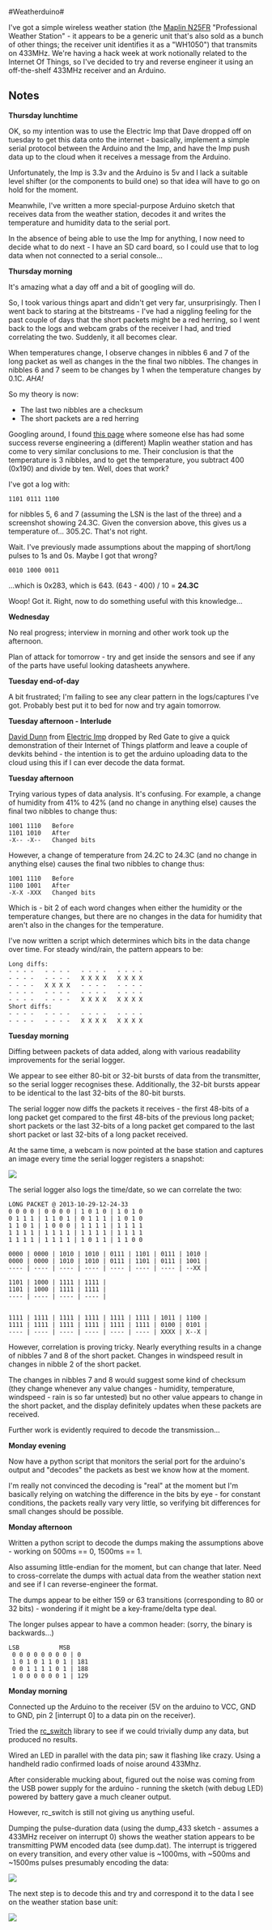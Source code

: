 #Weatherduino#

I've got a simple wireless weather station (the [Maplin
N25FR](http://www.maplin.co.uk/professional-wireless-weather-centre-220865)
"Professional Weather Station" - it appears to be a generic unit that's also
sold as a bunch of other things; the receiver unit identifies it as a "WH1050")
that transmits on 433MHz. We're having a hack week at work notionally related
to the Internet Of Things, so I've decided to try and reverse engineer it using
an off-the-shelf 433MHz receiver and an Arduino.

## Notes ##

**Thursday lunchtime**

OK, so my intention was to use the Electric Imp that Dave dropped off on
tuesday to get this data onto the internet - basically, implement a simple
serial protocol between the Arduino and the Imp, and have the Imp push data
up to the cloud when it receives a message from the Arduino.

Unfortunately, the Imp is 3.3v and the Arduino is 5v and I lack a suitable
level shifter (or the components to build one) so that idea will have to go
on hold for the moment.

Meanwhile, I've written a more special-purpose Arduino sketch that receives
data from the weather station, decodes it and writes the temperature and
humidity data to the serial port.

In the absence of being able to use the Imp for anything, I now need to
decide what to do next - I have an SD card board, so I could use that to
log data when not connected to a serial console...

**Thursday morning**

It's amazing what a day off and a bit of googling will do.

So, I took various things apart and didn't get very far, unsurprisingly. Then I
went back to staring at the bitstreams - I've had a niggling feeling for the
past couple of days that the short packets might be a red herring, so I went
back to the logs and webcam grabs of the receiver I had, and tried correlating
the two. Suddenly, it all becomes clear.

When temperatures change, I observe changes in nibbles 6 and 7 of the long
packet as well as changes in the the final two nibbles. The changes in nibbles
6 and 7 seem to be changes by 1 when the temperature changes by 0.1C. *AHA!*

So my theory is now:

 * The last two nibbles are a checksum
 * The short packets are a red herring

Googling around, I found [this
page](http://www.susa.net/wordpress/2012/08/raspberry-pi-reading-wh1081-weather-sensors-using-an-rfm01-and-rfm12b/)
where someone else has had some success reverse engineering a (different)
Maplin weather station and has come to very similar conclusions to me. Their
conclusion is that the temperature is 3 nibbles, and to get the temperature,
you subtract 400 (0x190) and divide by ten. Well, does that work?

I've got a log with:

    1101 0111 1100

for nibbles 5, 6 and 7 (assuming the LSN is the last of the three) and a
screenshot showing 24.3C. Given the conversion above, this gives us a
temperature of... 305.2C. That's not right.

Wait. I've previously made assumptions about the mapping of short/long pulses
to 1s and 0s. Maybe I got that wrong?

    0010 1000 0011

...which is 0x283, which is 643. (643 - 400) / 10 = **24.3C**

Woop! Got it. Right, now to do something useful with this knowledge...

**Wednesday**

No real progress; interview in morning and other work took up the afternoon.

Plan of attack for tomorrow - try and get inside the sensors and see if any of
the parts have useful looking datasheets anywhere.

**Tuesday end-of-day**

A bit frustrated; I'm failing to see any clear pattern in the logs/captures
I've got. Probably best put it to bed for now and try again tomorrow.

**Tuesday afternoon - Interlude**

[David Dunn](http://twitter.com/dcdunn) from [Electric
Imp](http://electricimp.com) dropped by Red Gate to give a quick demonstration
of their Internet of Things platform and leave a couple of devkits behind - the
intention is to get the arduino uploading data to the cloud using this if I can
ever decode the data format.

**Tuesday afternoon**

Trying various types of data analysis. It's confusing. For example, a change of
humidity from 41% to 42% (and no change in anything else) causes the final two
nibbles to change thus:

    1001 1110   Before
    1101 1010   After
    -X-- -X--   Changed bits

However, a change of temperature from 24.2C to 24.3C (and no change in anything
else) causes the final two nibbles to change thus:

    1001 1110   Before
    1100 1001   After
    -X-X -XXX   Changed bits

Which is - bit 2 of each word changes when either the humidity or the
temperature changes, but there are no changes in the data for humidity that
aren't also in the changes for the temperature.

I've now written a script which determines which bits in the data change over
time. For steady wind/rain, the pattern appears to be:

    Long diffs:
    - - - -   - - - -   - - - -   - - - -
    - - - -   - - - -   X X X X   X X X X
    - - - -   X X X X   - - - -   - - - -
    - - - -   - - - -   - - - -   - - - -
    - - - -   - - - -   X X X X   X X X X
    Short diffs:
    - - - -   - - - -   - - - -   - - - -
    - - - -   - - - -   X X X X   X X X X

**Tuesday morning**

Diffing between packets of data added, along with various readability
improvements for the serial logger.

We appear to see either 80-bit or 32-bit bursts of data from the transmitter,
so the serial logger recognises these. Additionally, the 32-bit bursts appear
to be identical to the last 32-bits of the 80-bit bursts.

The serial logger now diffs the packets it receives - the first 48-bits of a
long packet get compared to the first 48-bits of the previous long packet;
short packets or the last 32-bits of a long packet get compared to the last
short packet or last 32-bits of a long packet received.

At the same time, a webcam is now pointed at the base station and captures an
image every time the serial logger registers a snapshot:

![](https://dl.dropboxusercontent.com/u/18971919/waveduino/2013-10-29-12-24-33.jpg)

The serial logger also logs the time/date, so we can correlate the two:

    LONG PACKET @ 2013-10-29-12-24-33
    0 0 0 0 | 0 0 0 0 | 1 0 1 0 | 1 0 1 0
    0 1 1 1 | 1 1 0 1 | 0 1 1 1 | 1 0 1 0
    1 1 0 1 | 1 0 0 0 | 1 1 1 1 | 1 1 1 1
    1 1 1 1 | 1 1 1 1 | 1 1 1 1 | 1 1 1 1
    1 1 1 1 | 1 1 1 1 | 1 0 1 1 | 1 1 0 0
    
    0000 | 0000 | 1010 | 1010 | 0111 | 1101 | 0111 | 1010 |
    0000 | 0000 | 1010 | 1010 | 0111 | 1101 | 0111 | 1001 |
    ---- | ---- | ---- | ---- | ---- | ---- | ---- | --XX |
    
    1101 | 1000 | 1111 | 1111 |
    1101 | 1000 | 1111 | 1111 |
    ---- | ---- | ---- | ---- |
    
    
    1111 | 1111 | 1111 | 1111 | 1111 | 1111 | 1011 | 1100 |
    1111 | 1111 | 1111 | 1111 | 1111 | 1111 | 0100 | 0101 |
    ---- | ---- | ---- | ---- | ---- | ---- | XXXX | X--X |

However, correlation is proving tricky. Nearly everything results in a change
of nibbles 7 and 8 of the short packet. Changes in windspeed result in changes
in nibble 2 of the short packet.

The changes in nibbles 7 and 8 would suggest some kind of checksum (they change
whenever any value changes - humidity, temperature, windspeed - rain is so far
untested) but no other value appears to change in the short packet, and the
display definitely updates when these packets are received.

Further work is evidently required to decode the transmission...

**Monday evening**

Now have a python script that monitors the serial port for the arduino's output
and "decodes" the packets as best we know how at the moment.

I'm really not convinced the decoding is "real" at the moment but I'm basically
relying on watching the difference in the bits by eye - for constant
conditions, the packets really vary very little, so verifying bit differences
for small changes should be possible.

**Monday afternoon**

Written a python script to decode the dumps making the assumptions above -
working on 500ms == 0, 1500ms == 1.

Also assuming little-endian for the moment, but can change that later. Need to
cross-correlate the dumps with actual data from the weather station next and
see if I can reverse-engineer the format.

The dumps appear to be either 159 or 63 transitions (corresponding to 80 or 32
bits) - wondering if it might be a key-frame/delta type deal.

The longer pulses appear to have a common header: (sorry, the binary is
backwards...)

    LSB           MSB
     0 0 0 0 0 0 0 0 | 0
     1 0 1 0 1 1 0 1 | 181
     0 0 1 1 1 1 0 1 | 188
     1 0 0 0 0 0 0 1 | 129

**Monday morning**

Connected up the Arduino to the receiver (5V on the arduino to VCC, GND to GND,
pin 2 [interrupt 0] to a data pin on the receiver).

Tried the [rc_switch](https://code.google.com/p/rc-switch/) library to see if
we could trivially dump any data, but produced no results.

Wired an LED in parallel with the data pin; saw it flashing like crazy. Using a
handheld radio confirmed loads of noise around 433Mhz.

After considerable mucking about, figured out the noise was coming from the USB
power supply for the arduino - running the sketch (with debug LED) powered by
battery gave a much cleaner output.

However, rc_switch is still not giving us anything useful.

Dumping the pulse-duration data (using the dump_433 sketch - assumes a 433MHz
receiver on interrupt 0) shows the weather station appears to be transmitting
PWM encoded data (see dump.dat). The interrupt is triggered on every
transition, and every other value is ~1000ms, with ~500ms and ~1500ms pulses
presumably encoding the data:

![](https://dl.dropboxusercontent.com/u/18971919/waveduino/pulses.png)

The next step is to decode this and try and correspond it to the data I see on
the weather station base unit:

![](https://dl.dropboxusercontent.com/u/18971919/waveduino/base_unit_and_arduino.jpg)


